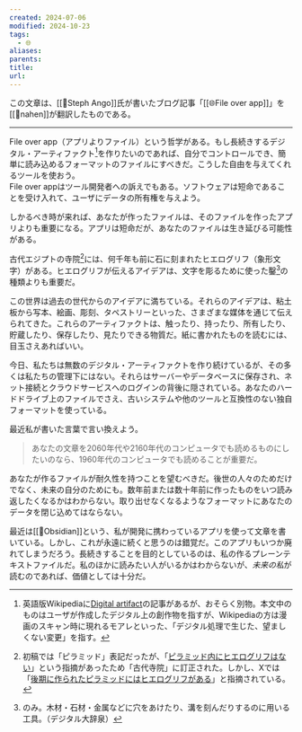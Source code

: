 ```yaml
---
created: 2024-07-06
modified: 2024-10-23
tags:
  - 🌐
aliases: 
parents: 
title: 
url: 
---
```

この文章は、[[👤Steph Ango]]氏が書いたブログ記事「[[🌐File over app]]」を[[👤nahen]]が翻訳したものである。

***
File over app（アプリよりファイル）という哲学がある。もし長続きするデジタル・アーティファクト[^digital_artifact]を作りたいのであれば、自分でコントロールでき、簡単に読み込めるフォーマットのファイルにすべきだ。こうした自由を与えてくれるツールを使おう。  
File over appはツール開発者への訴えでもある。ソフトウェアは短命であることを受け入れて、ユーザにデータの所有権を与えよう。

[^digital_artifact]: 英語版Wikipediaに[Digital artifact](https://en.wikipedia.org/wiki/Digital_artifact)の記事があるが、おそらく別物。本文中のものはユーザが作成したデジタル上の創作物を指すが、Wikipediaの方は漫画のスキャン時に現れるモアレといった、「デジタル処理で生じた、望ましくない変更」を指す。

しかるべき時が来れば、あなたが作ったファイルは、そのファイルを作ったアプリよりも重要になる。アプリは短命だが、あなたのファイルは生き延びる可能性がある。

古代エジプトの寺院[^Pyramid]には、何千年も前に石に刻まれたヒエログリフ（象形文字）がある。ヒエログリフが伝えるアイデアは、文字を彫るために使った鑿[^nomi]の種類よりも重要だ。

[^Pyramid]: 初稿では「ピラミッド」表記だったが、「[ピラミッド内にヒエログリフはない](https://news.ycombinator.com/item?id=36570267)」という指摘があったため「古代寺院」に訂正された。しかし、Xでは「[後期に作られたピラミッドにはヒエログリフがある](https://x.com/wait_sasha/status/1685598063530766336)」と指摘されている。
[^nomi]: のみ。木材・石材・金属などに穴をあけたり、溝を刻んだりするのに用いる工具。（デジタル大辞泉）

この世界は過去の世代からのアイデアに満ちている。それらのアイデアは、粘土板から写本、絵画、彫刻、タペストリーといった、さまざまな媒体を通じて伝えられてきた。これらのアーティファクトは、触ったり、持ったり、所有したり、貯蔵したり、保存したり、見たりできる物質だ。紙に書かれたものを読むには、目玉さえあればいい。

今日、私たちは無数のデジタル・アーティファクトを作り続けているが、その多くは私たちの管理下にはない。それらはサーバーやデータベースに保存され、ネット接続とクラウドサービスへのログインの背後に隠されている。あなたのハードドライブ上のファイルでさえ、古いシステムや他のツールと互換性のない独自フォーマットを使っている。

最近私が書いた言葉で言い換えよう。
> あなたの文章を2060年代や2160年代のコンピュータでも読めるものにしたいのなら、1960年代のコンピュータでも読めることが重要だ。

あなたが作るファイルが耐久性を持つことを望むべきだ。後世の人々のためだけでなく、未来の自分のためにも。数年前または数十年前に作ったものをいつ読み返したくなるかはわからない。取り出せなくなるようなフォーマットにあなたのデータを閉じ込めてはならない。

最近は[[🧰Obsidian]]という、私が開発に携わっているアプリを使って文章を書いている。しかし、これが永遠に続くと思うのは錯覚だ。このアプリもいつか廃れてしまうだろう。長続きすることを目的としているのは、私の作るプレーンテキストファイルだ。私のほかに読みたい人がいるかはわからないが、*未来の私*が読むのであれば、価値としては十分だ。